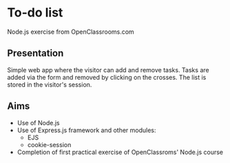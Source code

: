 # To-do list

Node.js exercise from OpenClassrooms.com

## Presentation

Simple web app where the visitor can add and remove tasks.
Tasks are added via the form and removed by clicking on the crosses.
The list is stored in the visitor's session.

## Aims

* Use of Node.js
* Use of Express.js framework and other modules:
	* EJS
	* cookie-session
* Completion of first practical exercise of OpenClassroms' Node.js course
